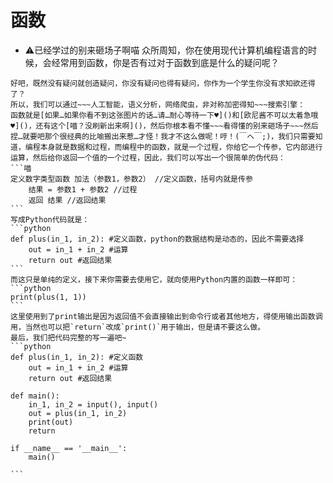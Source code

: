 # 函数
- ⚠已经学过的别来砸场子啊喵
众所周知，你在使用现代计算机编程语言的时候，会经常用到函数，你是否有过对于函数到底是什么的疑问呢？
~~~废话，有时间想找个还不如多刷题，考上大学在研究，你在这么要紧的关头还想着这种无关紧要的事情？你看看那谁谁，以前就整天刷数学题，现在在人家阿里巴巴月入一千八~~~
好吧，既然没有疑问就创造疑问，你没有疑问也得有疑问，你作为一个学生你没有求知欲还得了？
所以，我们可以通过~~~人工智能，语义分析，网络爬虫，非对称加密得知~~~搜索引擎：
函数就是[如果…如果你看不到这张图片的话…请…耐心等待一下♥️]()和[欧尼酱不可以太着急哦♥️]()，还有这个[喵？没刷新出来啊]()，然后你根本看不懂~~~看得懂的别来砸场子~~~然后捏…就要吧那个很经典的比喻搬出来惹…才怪！我才不这么做呢！哼！(⁠￣⁠ヘ⁠￣⁠;⁠)，我们只需要知道，编程本身就是数据和过程，而编程中的函数，就是一个过程，你给它一个传参，它内部进行运算，然后给你返回一个值的一个过程，因此，我们可以写出一个很简单的伪代码：
```喵
定义数字类型函数 加法（参数1，参数2） //定义函数，括号内就是传参
    结果 = 参数1 + 参数2 //过程
    返回 结果 //返回结果
```
写成Python代码就是：
```python
def plus(in_1, in_2): #定义函数，python的数据结构是动态的，因此不需要选择
    out = in_1 + in_2 #运算
    return out #返回结果
```
而这只是单纯的定义，接下来你需要去使用它，就向使用Python内置的函数一样即可：
```python
print(plus(1, 1)) 
```
这里使用到了print输出是因为返回值不会直接输出到命令行或者其他地方，得使用输出函数调用，当然也可以把`return`改成`print()`用于输出，但是请不要这么做。
最后，我们把代码完整的写一遍吧~
```python
def plus(in_1, in_2): #定义函数
    out = in_1 + in_2 #运算
    return out #返回结果

def main():
    in_1, in_2 = input(), input()
    out = plus(in_1, in_2)
    print(out)
    return

if __name__ == '__main__':
    main()

```
